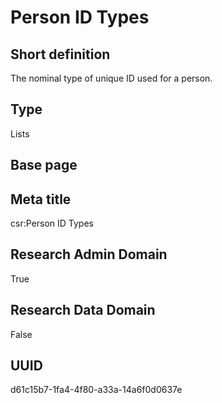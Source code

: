 # Person ID Types
## Short definition
The nominal type of unique ID used for a person.
## Type
Lists
## Base page
[](../Objects/.md)
## Meta title
csr:Person ID Types
## Research Admin Domain
True
## Research Data Domain
False
## UUID
d61c15b7-1fa4-4f80-a33a-14a6f0d0637e
